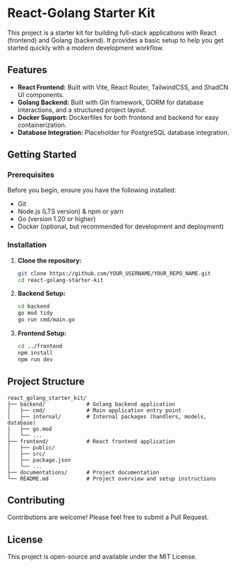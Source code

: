 # React-Golang Starter Kit

This project is a starter kit for building full-stack applications with React (frontend) and Golang (backend). It provides a basic setup to help you get started quickly with a modern development workflow.

## Features

- **React Frontend:** Built with Vite, React Router, TailwindCSS, and ShadCN UI components.
- **Golang Backend:** Built with Gin framework, GORM for database interactions, and a structured project layout.
- **Docker Support:** Dockerfiles for both frontend and backend for easy containerization.
- **Database Integration:** Placeholder for PostgreSQL database integration.

## Getting Started

### Prerequisites

Before you begin, ensure you have the following installed:

- Git
- Node.js (LTS version) & npm or yarn
- Go (version 1.20 or higher)
- Docker (optional, but recommended for development and deployment)

### Installation

1.  **Clone the repository:**

    ```bash
    git clone https://github.com/YOUR_USERNAME/YOUR_REPO_NAME.git
    cd react-golang-starter-kit
    ```

2.  **Backend Setup:**

    ```bash
    cd backend
    go mod tidy
    go run cmd/main.go
    ```

3.  **Frontend Setup:**

    ```bash
    cd ../frontend
    npm install
    npm run dev
    ```

## Project Structure

```
react_golang_starter_kit/
├── backend/             # Golang backend application
│   ├── cmd/             # Main application entry point
│   ├── internal/        # Internal packages (handlers, models, database)
│   ├── go.mod
│   └── ...
├── frontend/            # React frontend application
│   ├── public/
│   ├── src/
│   ├── package.json
│   └── ...
├── documentations/      # Project documentation
└── README.md            # Project overview and setup instructions
```

## Contributing

Contributions are welcome! Please feel free to submit a Pull Request.

## License

This project is open-source and available under the MIT License.
